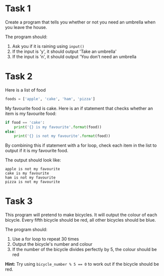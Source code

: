 # Task 1

Create a program that tells you whether or not you need an umbrella when you leave the house.

The program should:
1. Ask you if it is raining using `input()`
1. If the input is 'y', it should output 'Take an umbrella'
1. If the input is 'n', it should output 'You don't need an umbrella

# Task 2

Here is a list of food

``` python
foods = ['apple', 'cake', 'ham', 'pizza']
```

My favourite food is cake. Here is an if statement that checks whether an item is my favourite food:

``` python
if food == 'cake':
    print('{} is my favourite'.format(food))
else:
    print('{} is not my favourite'.format(food))

```

By combining this if statement with a for loop, check each item in the list to output if it is my favourite food.

The output should look like:
``` command-line
apple is not my favourite
cake is my favourite
ham is not my favourite
pizza is not my favourite

```


# Task 3

This program will pretend to make bicycles. It will output the colour of each bicycle. Every fifth bicycle should be red, all other bicycles should be blue.

The program should:
1. Use a for loop to repeat 30 times
1. Output the bicycle's number and colour
1. If the number of the bicycle divides perfectly by 5, the colour should be red

**Hint:** Try using `bicycle_number % 5 == 0` to work out if the bicycle should be red.
